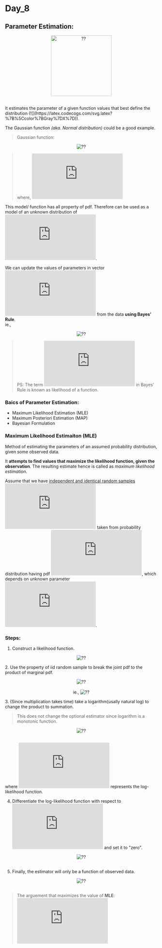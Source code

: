 # Day_8

## Parameter Estimation:
<p align="center">
  <img src="https://i.postimg.cc/1361DPWm/Colorful-Success-Circle-Steps-Diagram-1.png" alt="??" width="200px"><br>
</p><br>
It estimates the parameter of a given function values that best define the distribution (![](https://latex.codecogs.com/svg.latex?%7B%5Ccolor%7BGray%7DX%7D)).

The Gaussian function _(aka. Normal distribution)_ could be a good example.
> Gaussian function:
<p align="center">
  <img src="https://latex.codecogs.com/svg.latex?%7B%5Ccolor%7BGray%7Df_%7B%5Ctheta%7D%28x%29%20%3D%20%5Cfrac%7B1%7D%7B%5Csigma%20%5Csqrt%7B2%5Cpi%7D%7D%20e%5E%7B-1/2%20%28%5Cfrac%7Bx-%5Cmu%7D%7B%5Csigma%7D%29%5E2%7D%7D" alt="??"><br>
</p>

> where, ![](https://latex.codecogs.com/svg.latex?%7B%5Ccolor%7BGray%7D%5Ctheta%20%5Coverset%7B%5Cunderset%7B%5Cmathrm%7Bdef%7D%7D%7B%7D%7D%7B%3D%7D%20%5B%5Cmu%2C%5Csigma%5D%7D)

This model/ function has all property of pdf. Therefore can be used as a model of an unknown distribution of ![](https://latex.codecogs.com/svg.latex?%7B%5Ccolor%7BGray%7DX%7D).

We can update the values of parameters in vector ![](https://latex.codecogs.com/svg.latex?%7B%5Ccolor%7BGray%7D%5Ctheta%7D) from the data **using Bayes' Rule**. <br>
ie.,
<p align="center">
  <img src="https://latex.codecogs.com/svg.latex?%7B%5Ccolor%7BGray%7DP%28%5Ctheta%20%3D%20%5Chat%7B%5Ctheta%7D%20%7C%20X%20%3D%20x%29%20%5Cleftarrow%20%5Cfrac%7BP%28X%20%3D%20x%20%7C%20%5Ctheta%20%3D%20%5Chat%7B%5Ctheta%7D%29%5Ccdot%20P%28%5Ctheta%20%3D%20%5Chat%7B%5Ctheta%7D%29%7D%7BP%28X%3Dx%29%7D%20%7D" alt="??"><br>
</p>

> PS: The term ![](https://latex.codecogs.com/svg.latex?%7B%5Ccolor%7BGray%7DP%28X%20%3D%20x%20%7C%20%5Ctheta%20%3D%20%5Chat%7B%5Ctheta%7D%20%29%20%7D) in Bayes' Rule is known as likelihood of a function. 

### Baics of Parameter Estimation:
* Maximum Likelihood Estimation (MLE)
* Maximum Posteriori Estimation (MAP)
* Bayesian Formulation

### Maximum Likelihood Estimaiton (MLE)
Method of estimating the parameters of an assumed probability distribution, given some observed data. <br>

It **attempts to find values that maximize the likelihood function, given the observation**. The resulting estimate hence is called as _maximum likelihood estimation_. 

Assume that we have <u>independent and identical random samples</u> ![](https://latex.codecogs.com/svg.latex?%7B%5Ccolor%7BGray%7DX%20%3D%20%5C%7Bx_%7B1%7D%2C%20x_%7B2%7D%2C%20%5Cdots%2C%20x_%7Bn%7D%5C%7D%7D) taken from probability distribution having pdf ![](https://latex.codecogs.com/svg.latex?%7B%5Ccolor%7BGray%7DP%28X%20%7C%20%5Ctheta%29%7D), which depends on unknown parameter ![](https://latex.codecogs.com/svg.latex?%7B%5Ccolor%7BGray%7D%5Ctheta%7D). 

### Steps:
1. Construct a likelihood function. 
<p align="center">
  <img src="https://latex.codecogs.com/svg.latex?%7B%5Ccolor%7BGray%7DL%28%5Ctheta%20%7C%20x%29%20%3D%20P%20%28x_%7B1%7D%2C%20x_%7B2%7D%2C%20...%20x_%7Bn%7D%20%7C%20%5Ctheta%29%7D" alt="??"><br>
</p>
2. Use the property of iid random sample to break the joint pdf to the product of marginal pdf.
<p align="center">
  <img src="https://latex.codecogs.com/svg.latex?%7B%5Ccolor%7BGray%7DP%28x_%7B1%7D%2C%20x_%7B2%7D%2C%20x_%7B3%7D%2C%20%5Cdots%20%2Cx_%7Bn%7D%20%7C%20%5Ctheta%29%3D%20%5Cprod_%7Bi%3D1%7D%5E%7Bn%7D%20P%28x_%7Bi%7D%20%7C%20%5Ctheta%29%7D" alt="??"><br><br>
  ie., 
  <img src= "https://latex.codecogs.com/svg.latex?%7B%5Ccolor%7BGray%7DL%28%5Ctheta%20%7C%20x%29%20%3D%20P%28x_%7B1%7D%20%7C%20%5Ctheta%29%20%5Ccdot%20P%28x_%7B1%7D%20%7C%20%5Ctheta%29%20%5Ccdot%20P%28x_%7B1%7D%20%7C%20%5Ctheta%29%5Cdots%20%5Ccdot%20P%28x_%7Bn%7D%20%7C%20%5Ctheta%29%20%7D" alt="??"><br>
</p>
3. (Since multiplication takes time) take a logarithm(usally natural log) to change the product to summation. 

> This does not change the optional estimator since logarithm is a monotonic function. 
<p align="center">
  <img src="https://latex.codecogs.com/svg.latex?%7B%5Ccolor%7BGray%7DLL%28%5Ctheta%20%7C%20x%29%20%3D%20%5Csum_%7Bi%3D1%7D%5E%7Bi%3Dn%7D%20log%20P%28x_%7Bi%7D%3B%20%5Ctheta%29%7D" alt="??"><br><br>
</p>

where ![](https://latex.codecogs.com/svg.latex?%7B%5Ccolor%7BGray%7DLL%28%5Ctheta%20%7C%20x%29%20%7D) represents the log-likelihood function.

4. Differentiate the log-likelihood function with respect to ![](https://latex.codecogs.com/svg.latex?%7B%5Ccolor%7BGray%7D%5Ctheta%7D) and set it to "zero".
<p align="center">
  <img src="https://latex.codecogs.com/svg.latex?%7B%5Ccolor%7BGray%7D%5Cfrac%7B%5Cpartial%20LL%20%28%5Ctheta%20%7C%20x%29%20%7D%7B%5Cpartial%20%5Ctheta%7D%20%3D%200%7D" alt="??"><br><br>
</p>

5. Finally, the estimator will only be a function of observed data.
<p align="center">
  <img src="https://latex.codecogs.com/svg.latex?%7B%5Ccolor%7BGray%7D%5Chat%7B%5Ctheta%7D_%7Bml%7D%20%3D%20g%28x_%7B1%7D%2C%20x_%7B2%7D%2C%20%5Cdots%20%2C%20x_%7Bn%7D%29%7D" alt="??"><br><br>
</p>

> The arguement that maximizes the value of **MLE**: ![](https://latex.codecogs.com/svg.latex?%7B%5Ccolor%7BGray%7D%5Ctheta%5E*%20%3D%20%5Cbegin%7Bmatrix%7D%20arg%20max%20%5C%5C%20%5Ctheta%20%5C%5C%20%5Cend%7Bmatrix%7D%20%5Cprod_%7Bi%3D1%7D%5E%7BN%7D%20%28%5Ctheta%20%3D%20%5Chat%7B%5Ctheta%7D%20%7C%20X%20%3D%20x_%7Bi%7D%29%20%7D)

